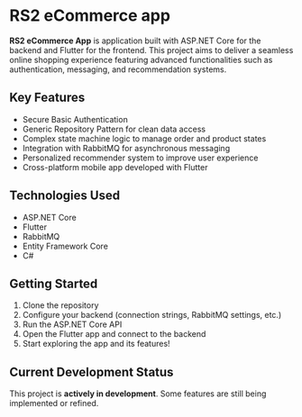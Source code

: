 # RS2 eCommerce app

**RS2 eCommerce App** is application built with ASP.NET Core for the backend and Flutter for the frontend. This project aims to deliver a seamless online shopping experience featuring advanced functionalities such as authentication, messaging, and recommendation systems.

## Key Features

- Secure Basic Authentication  
- Generic Repository Pattern for clean data access  
- Complex state machine logic to manage order and product states  
- Integration with RabbitMQ for asynchronous messaging  
- Personalized recommender system to improve user experience  
- Cross-platform mobile app developed with Flutter  

## Technologies Used

- ASP.NET Core  
- Flutter  
- RabbitMQ  
- Entity Framework Core  
- C#  

## Getting Started

1. Clone the repository  
2. Configure your backend (connection strings, RabbitMQ settings, etc.)  
3. Run the ASP.NET Core API  
4. Open the Flutter app and connect to the backend  
5. Start exploring the app and its features!  
 

## Current Development Status

This project is **actively in development**.  Some features are still being implemented or refined.
